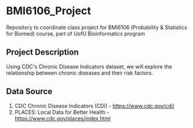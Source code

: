 # BMI6106_Project
Repository to coordinate class project for BMI6106 (Probability &amp; Statistics for Biomed) course, part of UofU Bioinformatics program

## Project Description
Using CDC's Chronic Disease Indicators dataset, we will explore the relationship between chronic diseases and their risk factors.

## Data Source
1. CDC Chronic Disease Indicators (CDI) - https://www.cdc.gov/cdi/
2. PLACES: Local Data for Better Health - https://www.cdc.gov/places/index.html